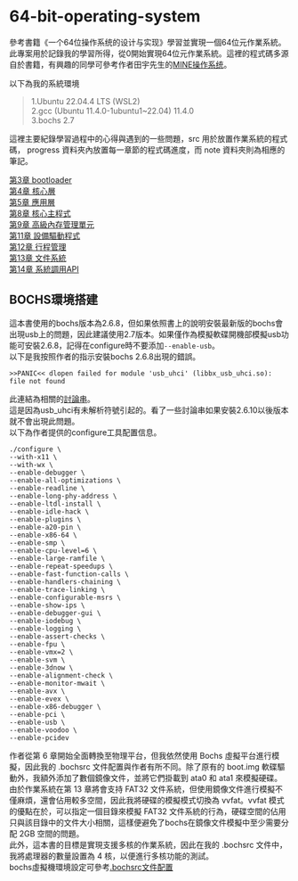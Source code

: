 # 64-bit-operating-system
參考書籍《一个64位操作系统的设计与实现》學習並實現一個64位元作業系統。
此專案用於記錄我的學習所得，從0開始實現64位元作業系統。這裡的程式碼多源自於書籍，有興趣的同學可參考作者田宇先生的[MINE操作系统](https://gitee.com/MINEOS_admin/publish)。  

以下為我的系統環境  
>1.Ubuntu 22.04.4 LTS (WSL2)  
>2.gcc (Ubuntu 11.4.0-1ubuntu1~22.04) 11.4.0  
>3.bochs 2.7  

這裡主要紀錄學習過程中的心得與遇到的一些問題，src 用於放置作業系統的程式碼， progress 資料夾內放置每一章節的程式碼進度，而 note 資料夾則為相應的筆記。  

[第3章 bootloader](./note/ch3.md)  
[第4章 核心層](./note/ch4.md)  
[第5章 應用層](./note/ch5.md)  
[第8章 核心主程式](./note/ch8.md)  
[第9章 高級內存管理單元](./note/ch9.md)  
[第11章 設備驅動程式](./note/ch11.md)  
[第12章 行程管理](./note/ch12.md)  
[第13章 文件系統](./note/ch13.md)  
[第14章 系統調用API](./note/ch14.md)  

## BOCHS環境搭建

這本書使用的bochs版本為2.6.8，但如果依照書上的說明安裝最新版的bochs會出現usb上的問題，因此建議使用2.7版本。如果僅作為模擬軟碟開機部模擬usb功能可安裝2.6.8，記得在configure時不要添加`--enable-usb`。  
以下是我按照作者的指示安裝bochs 2.6.8出現的錯誤。  
```
>>PANIC<< dlopen failed for module 'usb_uhci' (libbx_usb_uhci.so): file not found
```
此連結為相關的[討論串](https://sourceforge.net/p/bochs/discussion/39592/thread/58822184/)。  
這是因為usb_uhci有未解析符號引起的。看了一些討論串如果安裝2.6.10以後版本就不會出現此問題。  
以下為作者提供的configure工具配置信息。  
```
./configure \
--with-x11 \
--with-wx \
--enable-debugger \
--enable-all-optimizations \
--enable-readline \
--enable-long-phy-address \
--enable-ltdl-install \
--enable-idle-hack \
--enable-plugins \
--enable-a20-pin \
--enable-x86-64 \
--enable-smp \
--enable-cpu-level=6 \
--enable-large-ramfile \
--enable-repeat-speedups \
--enable-fast-function-calls \
--enable-handlers-chaining \
--enable-trace-linking \
--enable-configurable-msrs \
--enable-show-ips \
--enable-debugger-gui \
--enable-iodebug \
--enable-logging \
--enable-assert-checks \
--enable-fpu \
--enable-vmx=2 \
--enable-svm \
--enable-3dnow \
--enable-alignment-check \
--enable-monitor-mwait \
--enable-avx \
--enable-evex \
--enable-x86-debugger \
--enable-pci \
--enable-usb \
--enable-voodoo \
--enable-pcidev
```

作者從第 6 章開始全面轉換至物理平台，但我依然使用 Bochs 虛擬平台進行模擬，因此我的 .bochsrc 文件配置與作者有所不同。除了原有的 boot.img 軟碟驅動外，我額外添加了數個鏡像文件，並將它們掛載到 ata0 和 ata1 來模擬硬碟。  
由於作業系統在第 13 章將會支持 FAT32 文件系統，但使用鏡像文件進行模擬不僅麻煩，還會佔用較多空間，因此我將硬碟的模擬模式切換為 vvfat。vvfat 模式的優點在於，可以指定一個目錄來模擬 FAT32 文件系統的行為，硬碟空間的佔用只與該目錄中的文件大小相關，這樣便避免了bochs在鏡像文件模擬中至少需要分配 2GB 空間的問題。  
此外，這本書的目標是實現支援多核的作業系統，因此在我的 .bochsrc 文件中，我將處理器的數量設置為 4 核，以便進行多核功能的測試。    
bochs虛擬機環境設定可參考[.bochsrc文件配置](./.bochsrc)